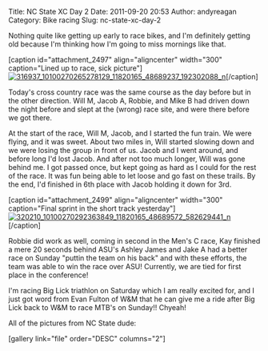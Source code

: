 Title: NC State XC Day 2
Date: 2011-09-20 20:53
Author: andyreagan
Category: Bike racing
Slug: nc-state-xc-day-2

Nothing quite like getting up early to race bikes, and I'm definitely
getting old because I'm thinking how I'm going to miss mornings like
that.

[caption id="attachment\_2497" align="aligncenter" width="300"
caption="Lined up to race, sick
picture"][![](http://andyreagan.com/wp-content/uploads/2011/09/316937_10100270265278129_11820165_48689237_192302088_n-300x218.jpg "316937_10100270265278129_11820165_48689237_192302088_n")](http://andyreagan.com/wp-content/uploads/2011/09/316937_10100270265278129_11820165_48689237_192302088_n.jpg)[/caption]

Today's cross country race was the same course as the day before but in
the other direction. Will M, Jacob A, Robbie, and Mike B had driven down
the night before and slept at the (wrong) race site, and were there
before we got there.

At the start of the race, Will M, Jacob, and I started the fun train. We
were flying, and it was sweet. About two miles in, Will started slowing
down and we were losing the group in front of us. Jacob and I went
around, and before long I'd lost Jacob. And after not too much longer,
Will was gone behind me. I got passed once, but kept going as hard as I
could for the rest of the race. It was fun being able to let loose and
go fast on these trails. By the end, I'd finished in 6th place with
Jacob holding it down for 3rd.

[caption id="attachment\_2499" align="aligncenter" width="300"
caption="Final sprint in the short track
yesterday"][![](http://andyreagan.com/wp-content/uploads/2011/09/320210_10100270292363849_11820165_48689572_582629441_n-300x197.jpg "320210_10100270292363849_11820165_48689572_582629441_n")](http://andyreagan.com/wp-content/uploads/2011/09/320210_10100270292363849_11820165_48689572_582629441_n.jpg)[/caption]

Robbie did work as well, coming in second in the Men's C race, Kay
finished a mere 20 seconds behind ASU's Ashley James and Jake A had a
better race on Sunday "puttin the team on his back" and with these
efforts, the team was able to win the race over ASU! Currently, we are
tied for first place in the conference!

I'm racing Big Lick triathlon on Saturday which I am really excited for,
and I just got word from Evan Fulton of W&M that he can give me a ride
after Big Lick back to W&M to race MTB's on Sunday!! Chyeah!

All of the pictures from NC State dude:

[gallery link="file" order="DESC" columns="2"]
